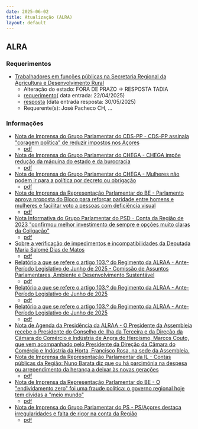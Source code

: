 ```yaml
---
date: 2025-06-02
title: Atualização (ALRA)
layout: default
---
```

## ALRA

### Requerimentos

* [Trabalhadores em funções públicas na Secretaria Regional da Agricultura e Desenvolvimento Rural](http://base.alra.pt:82/4DACTION/w_pesquisa_registo/4/8805)
  * Alteração do estado: FORA DE PRAZO → RESPOSTA TADIA
  * [requerimento](http://base.alra.pt:82/Doc_Req/XIIIreque336.pdf)( data entrada: 22/04/2025)
  * [resposta](http://base.alra.pt:82/Doc_Req/XIIIrequeresp336.pdf) (data entrada resposta: 30/05/2025)
  * Requerente(s): José Pacheco CH, ...

### Informações

* [Nota de Imprensa do Grupo Parlamentar do CDS-PP - CDS-PP assinala "coragem política" de reduzir impostos nos Açores](http://base.alra.pt:82/4DACTION/w_pesquisa_registo/8/21696)
  * [pdf](http://base.alra.pt:82/Doc_Noticias/NI21696.pdf)
* [Nota de Imprensa do Grupo Parlamentar do CHEGA - CHEGA impõe redução da máquina do estado e da burocracia](http://base.alra.pt:82/4DACTION/w_pesquisa_registo/8/21697)
  * [pdf](http://base.alra.pt:82/Doc_Noticias/NI21697.pdf)
* [Nota de Imprensa do Grupo Parlamentar do CHEGA - Mulheres não podem ir para a política por decreto ou obrigação](http://base.alra.pt:82/4DACTION/w_pesquisa_registo/8/21698)
  * [pdf](http://base.alra.pt:82/Doc_Noticias/NI21698.pdf)
* [Nota de Imprensa da Representação Parlamentar do BE - Parlamento aprova proposta do Bloco para reforçar paridade entre homens e mulheres e facilitar voto a pessoas com deficiência visual](http://base.alra.pt:82/4DACTION/w_pesquisa_registo/8/21699)
  * [pdf](http://base.alra.pt:82/Doc_Noticias/NI21699.pdf)
* [Nota Informativa do Grupo Parlamentar do PSD - Conta da Região de 2023 "confirmou melhor investimento de sempre e opções muito claras da Coligação"](http://base.alra.pt:82/4DACTION/w_pesquisa_registo/8/21700)
  * [pdf](http://base.alra.pt:82/Doc_Noticias/NI21700.pdf)
* [Sobre a verificação de impedimentos e incompatibilidades da Deputada Maria Salomé Dias de Matos](http://base.alra.pt:82/4DACTION/w_pesquisa_registo/8/21701)
  * [pdf](http://base.alra.pt:82/Doc_Noticias/NI21701.pdf)
* [Relatório a que se refere o artigo 103.º do Regimento da ALRAA - Ante-Período Legislativo de Junho de 2025 - Comissão de Assuntos Parlamentares, Ambiente e Desenvolvimento Sustentável](http://base.alra.pt:82/4DACTION/w_pesquisa_registo/8/21689)
  * [pdf](http://base.alra.pt:82/Doc_Noticias/NI21689.pdf)
* [Relatório a que se refere o artigo 103.º do Regimento da ALRAA - Ante-Período Legislativo de Junho de 2025](http://base.alra.pt:82/4DACTION/w_pesquisa_registo/8/21690)
  * [pdf](http://base.alra.pt:82/Doc_Noticias/NI21690.pdf)
* [Relatório a que se refere o artigo 103.º do Regimento da ALRAA - Ante-Período Legislativo de Junho de 2025](http://base.alra.pt:82/4DACTION/w_pesquisa_registo/8/21691)
  * [pdf](http://base.alra.pt:82/Doc_Noticias/NI21691.pdf)
* [Nota de Agenda da Presidência da ALRAA - O Presidente da Assembleia recebe o Presidente do Conselho de Ilha da Terceira e da Direção da Câmara do Comércio e Indústria de Angra do Heroísmo, Marcos Couto, que vem acompanhado pelo Presidente da Direção da Câmara do Comércio e Indústria da Horta, Francisco Rosa, na sede da Assembleia.](http://base.alra.pt:82/4DACTION/w_pesquisa_registo/8/21692)
* [Nota de Imprensa da Representação Parlamentar da IL - Contas públicas da Região: Nuno Barata diz que ou há parcimónia na despesa ou arrependimento da herança a deixar às novas gerações](http://base.alra.pt:82/4DACTION/w_pesquisa_registo/8/21693)
  * [pdf](http://base.alra.pt:82/Doc_Noticias/NI21693.pdf)
* [Nota de Imprensa da Representação Parlamentar do BE - O "endividamento zero" foi uma fraude política: o governo regional hoje tem dívidas a "meio mundo"](http://base.alra.pt:82/4DACTION/w_pesquisa_registo/8/21694)
  * [pdf](http://base.alra.pt:82/Doc_Noticias/NI21694.pdf)
* [Nota de Imprensa do Grupo Parlamentar do PS - PS/Açores destaca irregularidades e falta de rigor na conta da Região](http://base.alra.pt:82/4DACTION/w_pesquisa_registo/8/21695)
  * [pdf](http://base.alra.pt:82/Doc_Noticias/NI21695.pdf)
